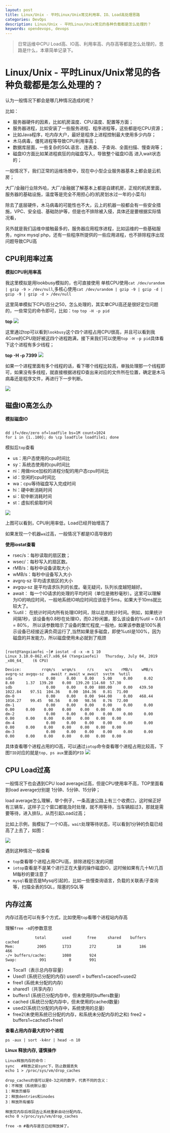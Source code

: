 ```yaml
---
layout: post
title: Linux/Unix - 平时Linux/Unix常见利用率、IO、Load高处理思路
categories: DevOps
description: Linux/Unix - 平时Linux/Unix常见的各种负载都是怎么处理的？
keywords: opendevops, devops 
---
```


> 日常运维中CPU Load高、IO高、利用率高、内存高等都是怎么处理的，思路是什么，本章简单记录下。

# Linux/Unix - 平时Linux/Unix常见的各种负载都是怎么处理的？


认为一般情况下都会是哪几种情况造成的呢？

比如： 

- 服务器硬件的因素，比如机房温度、CPU温度、配置等方面；
- 服务器进程，比如安装了一些服务进程、程序进程等，这些都是吃CPU资源；
- 比如Java程序，吃内存大户，最好是程序上进程控制最大使用多少内存；
- 木马病毒，僵死进程等导致CPU利用率高；
- 数据库层面，一些复杂的SQL语言、连表查、子查询、全面扫描、慢查询等；
- 磁盘IO方面比如某进程疯狂的向磁盘写入，导致整个磁盘IO高 进入wait状态的；

一般情况下，我们正常的运维场景中，现在中小型企业服务器基本上都会是云机房；

大厂/金融行业除外哈，大厂/金融据了解基本上都是自建机房，正规的机房里面，服务器的基础设施，温度等是完全不用担心的(机房划水过一年的小菜鸟)

除去了底层硬件，木马病毒的可能性也不大，云上的机器一般都会有一些安全措施，VPC、安全组、基础防护等，但是也不排除被入侵，具体还是要根据实际情况看，

另外就是我们运维中接触最多的，服务器应用程序进程，比如运维的一些基础服务，nginx mysql php，还有一些程序所提供的一些应用进程，也不排除程序出现问题导致CPU高


## CPU利用率过高

**模拟CPU利用率高**

我这里模拟是用lookbusy模拟的，也可直接使用 单核CPU使用`cat /dev/urandom | gzip -9 > /dev/null`,多核心使用`cat /dev/urandom | gzip -9 | gzip -d | gzip -9 | gzip -d > /dev/null`


这里简单模拟下CPU百分之50，怎么处理的，其实单CPU高还是很好定位问题的，一些常见的命令即可，比如：`top` `top -H -p pid`

**top**
![](/images/15621209451.jpg)

这里通过top可以看到`lookbusy`这个四个进程占用CPU很高，并且可以看到我4Core的CPU刚好被这四个进程跑满，接下来我们可以使用`top -H -p pid`具体看下这个进程有多少线程；


**top -H -p 7399**
![](/images/20190703103700.png)

如果一个进程里面有多个线程的话，看下哪个线程比较高，单独处理那一个线程即可，如果没有多线程，就直接根据进程ID查出来对应的文件所在位置，确定是木马病毒还是程序文件，再进行下一步判断。

![](/images/20190703103855.png)





## 磁盘IO高怎么办

**模拟磁盘IO**  

```shell

dd if=/dev/zero of=loadfile bs=1M count=1024
for i in {1..100}; do \cp loadfile loadfile1; done
```

模拟后`top`查看
- us：用户态使用的cpu时间比
- sy：系统态使用的cpu时间比
- ni：用做nice加权的进程分配的用户态cpu时间比
- id：空闲的cpu时间比
- wa：cpu等待磁盘写入完成时间
- hi：硬中断消耗时间
- si：软中断消耗时间
- st：虚拟机偷取时间

![](/images/20190703105136.png)

上图可以看到，CPU利用率低，Load已经开始增高了

如果发现一个机器`wa`过高，一般情况下都是IO高导致的


**使用iostat查看**  

- rsec/s：每秒读取的扇区数；
- wsec/：每秒写入的扇区数。
- rMB/s：每秒中设备读取大小
- wMB/s：每秒中设备写入大小
- avgrq-sz 平均请求扇区的大小
- avgqu-sz 是平均请求队列的长度。毫无疑问，队列长度越短越好。    
- await：  每一个IO请求的处理的平均时间（单位是微秒毫秒）。这里可以理解为IO的响应时间，一般地系统IO响应时间应该低于5ms，如果大于10ms就比较大了。
- %util： 在统计时间内所有处理IO时间，除以总共统计时间。例如，如果统计间隔1秒，该设备有0.8秒在处理IO，而0.2秒闲置，那么该设备的%util = 0.8/1 = 80%，
所以该参数暗示了设备的繁忙程度,一般地，如果该参数是100%表示设备已经接近满负荷运行了,当然如果是多磁盘，即使%util是100%，因为磁盘的并发能力，所以磁盘使用未必就到了瓶颈  

```shell  

[root@Yangxiaofei ~]# iostat -d -x -m 1 10
Linux 3.10.0-862.el7.x86_64 (Yangxiaofei) 	Thursday, July 04, 2019 	_x86_64_	(6 CPU)

Device:         rrqm/s   wrqm/s     r/s     w/s    rMB/s    wMB/s avgrq-sz avgqu-sz   await r_await w_await  svctm  %util
sda               0.00     0.00    0.00    5.00     0.00     0.02     8.60     1.37  139.20    0.00  139.20 114.60  57.30
sdb               0.00     0.00    0.00  880.00     0.00   439.50  1022.84    97.51  104.36    0.00  104.36   0.81  71.00
dm-0              0.00     0.00    0.00  944.00     0.00   468.44  1016.27    99.45   98.56    0.00   98.56   0.76  72.00
dm-1              0.00     0.00    0.00    0.00     0.00     0.00     0.00     0.00    0.00    0.00    0.00   0.00   0.00
dm-2              0.00     0.00    0.00    0.00     0.00     0.00     0.00     0.00    0.00    0.00    0.00   0.00   0.00
dm-4              0.00     0.00    0.00    0.00     0.00     0.00     0.00     0.00    0.00    0.00    0.00   0.00   0.00
dm-3              0.00     0.00    0.00    0.00     0.00     0.00     0.00     0.00    0.00    0.00    0.00   0.00   0.00

```

具体查看哪个进程占用的IO高，可以通过`iotop`命令查看哪个进程占用比较高，下图`TID`对应的就是`top, ps aux`里面的`PID`
![](/images/20190703105255.png)


## CPU Load过高

一般情况下也会遇到CPU load average过高，但是CPU使用率不高，TOP里面看到load average分别是 1分钟、5分钟、15分钟；

load average怎么理解，举个例子，一条高速公路上有三个收费口，这时候正好有三辆车，这样子三个窗口都能及时处理，就不用等待，当车辆超过3，那就是需要等待，进入排队，从而引起Load过高；

比如上示例，我模拟了一个IO高，`wait`处理等待状态，可以看到1分钟的负载已经高了上去了，如图：

![](/images/20190703105136.png)


遇到这种情况一般查看
- `top`查看哪个进程占用CPU高，排除进程引发的问题
- `iotop`查看是不是某个进行正在大量的操作磁盘IO，这时候如果有几十M/几百M每秒的要注意了
- `mysql`看是否是Mysql引起的，比如一些慢查询语言，负载的关联表/子查询等，扫描全表的SQL，阻塞的SQL等


## 内存过高

内存过高也可以有多个方式，比如使用`top`看哪个进程站内存高

理解`free -m`的参数意思

```shell
             total       used       free     shared    buffers     cached
Mem:          2005       1733        272         18        186        466
-/+ buffers/cache:       1080        924
Swap:          991          0        991
```

- Tocal1（表示总内存容量）
- Used1 (系统已分配的内存) userd1 = buffers1+caced1+used2
- free1 (系统未分配的内存)
- shared1（共享内存）
- buffers1 (系统已分配内存中，但未使用的buffers数量)
- cached (系统已分配内存中，但未使用的cached数量)
- used2(系统已分配的内存中，系统使用的总量)
- free2(未使用系统已分配的内存，和系统未分配内存的之和) free2 = buffers1+cached1+free1


**查看占用内存最大的10个进程**

```shell
ps -aux | sort -k4nr | head -n 10
```

**Linux 释放内存, 谨慎操作**

```
Linux释放内存的命令：
sync   #释放之前sync下，防止数据丢失
echo 1 > /proc/sys/vm/drop_caches

drop_caches的值可以是0-3之间的数字，代表不同的含义：
0：不释放（系统默认值）
1：释放页缓存
2：释放dentries和inodes
3：释放所有缓存

释放完内存后改回去让系统重新自动分配内存。
echo 0 >/proc/sys/vm/drop_caches

free -m #看内存是否已经释放掉了。

```